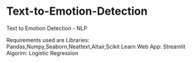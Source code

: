 # Text-to-Emotion-Detection
Text to Emotion Detection - NLP

Requirements used are 
Libraries: Pandas,Numpy,Seaborn,Neattext,Altair,Scikit Learn
Web App: Streamlit
Algorim: Logistic Regression
